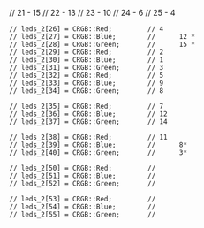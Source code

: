 // 21 - 15
// 22 - 13
// 23 - 10
// 24 - 6
// 25 - 4
    
    // leds_2[26] = CRGB::Red;         // 4
    // leds_2[27] = CRGB::Blue;        //      12 *
    // leds_2[28] = CRGB::Green;       //      15 *
    // leds_2[29] = CRGB::Red;         // 2
    // leds_2[30] = CRGB::Blue;        // 1
    // leds_2[31] = CRGB::Green;       // 3
    // leds_2[32] = CRGB::Red;         // 5
    // leds_2[33] = CRGB::Blue;        // 9
    // leds_2[34] = CRGB::Green;       // 8

    // leds_2[35] = CRGB::Red;         // 7
    // leds_2[36] = CRGB::Blue;        // 12
    // leds_2[37] = CRGB::Green;       // 14

    // leds_2[38] = CRGB::Red;         // 11
    // leds_2[39] = CRGB::Blue;        //      8*
    // leds_2[40] = CRGB::Green;       //      3*

    // leds_2[50] = CRGB::Red;         // 
    // leds_2[51] = CRGB::Blue;        // 
    // leds_2[52] = CRGB::Green;       // 

    // leds_2[53] = CRGB::Red;         // 
    // leds_2[54] = CRGB::Blue;        // 
    // leds_2[55] = CRGB::Green;       // 